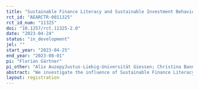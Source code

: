 ```yaml
---
title: "Sustainable Finance Literacy and Sustainable Investment Behavior"
rct_id: "AEARCTR-0011325"
rct_id_num: "11325"
doi: "10.1257/rct.11325-2.0"
date: "2023-04-24"
status: "in_development"
jel: ""
start_year: "2023-04-25"
end_year: "2023-08-01"
pi: "Florian Gärtner"
pi_other: "Alix AuzepyJustus-Liebig-Universität Giessen; Christina BannierJustus-Liebig-Universität Giessen"
abstract: "We investigate the influence of Sustainable Finance Literacy on Sustainable Investment Behavior using an experiment."
layout: registration
---
```


